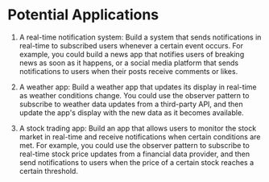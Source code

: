 # Potential Applications

1. A real-time notification system: Build a system that sends
   notifications in real-time to subscribed users whenever a
   certain event occurs. For example, you could build a news
   app that notifies users of breaking news as soon as it
   happens, or a social media platform that sends
   notifications to users when their posts receive comments
   or likes.

2. A weather app: Build a weather app that updates its
   display in real-time as weather conditions change. You
   could use the observer pattern to subscribe to weather
   data updates from a third-party API, and then update the
   app's display with the new data as it becomes available.

3. A stock trading app: Build an app that allows users to
   monitor the stock market in real-time and receive
   notifications when certain conditions are met. For
   example, you could use the observer pattern to subscribe
   to real-time stock price updates from a financial data
   provider, and then send notifications to users when the
   price of a certain stock reaches a certain threshold.
